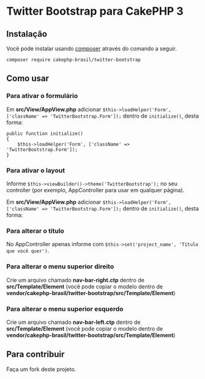# Twitter Bootstrap para CakePHP 3

## Instalação

Você pode instalar usando [composer](http://getcomposer.org) através do comando a seguir.

	composer require cakephp-brasil/twitter-bootstrap

## Como usar

### Para ativar o formulário

Em **src/View/AppView.php** adicionar `$this->loadHelper('Form', ['className' => 'TwitterBootstrap.Form']);` dentro de `initialize()`, desta forma:

    public function initialize()
    {
        $this->loadHelper('Form', ['className' => 'TwitterBootstrap.Form']);
    }

### Para ativar o layout

Informe `$this->viewBuilder()->theme('TwitterBootstrap');` no seu controller (por exemplo, AppController para usar em qualquer página).

Em **src/View/AppView.php** adicionar `$this->loadHelper('Form', ['className' => 'TwitterBootstrap.Form']);` dentro de `initialize()`, desta forma:

### Para alterar o título

No AppController apenas informe com `$this->set('project_name', 'Título que você quer')`.

### Para alterar o menu superior direito

Crie um arquivo chamado **nav-bar-right.ctp** dentro de **src/Template/Element** (você pode copiar o modelo dentro de **vendor/cakephp-brasil/twitter-bootstrap/src/Template/Element**)

### Para alterar o menu superior esquerdo

Crie um arquivo chamado **nav-bar-left.ctp** dentro de **src/Template/Element** (você pode copiar o modelo dentro de **vendor/cakephp-brasil/twitter-bootstrap/src/Template/Element**)

## Para contribuir

Faça um fork deste projeto.
